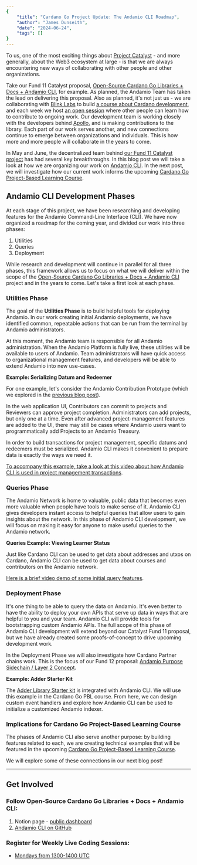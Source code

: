 ```yaml
---
{
    "title": "Cardano Go Project Update: The Andamio CLI Roadmap",
    "author": "James Dunseith",
    "date": "2024-06-24",
    "tags": []
}
---
```


To us, one of the most exciting things about [Project Catalyst](https://projectcatalyst.io/) - and more generally, about the Web3 ecosystem at large - is that we are always encountering new ways of collaborating with other people and other organizations.

Take our Fund 11 Catalyst proposal, [Open-Source Cardano Go Libraries + Docs + Andamio CLI](https://milestones.projectcatalyst.io/projects/1100216), for example. As planned, the Andamio Team has taken the lead on delivering this proposal. Also as planned, it's not just us - we are collaborating with [Blink Labs](https://blinklabs.io/) to build [a course about Cardano development](https://www.andamio.io/course/gpbl2024), and each week we host [an open session](https://www.andamio.io/calendar) where other people can learn how to contribute to ongoing work. Our development team is working closely with the developers behind [Apollo](https://github.com/Salvionied/apollo), and is making contributions to the library. Each part of our work serves another, and new connections continue to emerge between organizations and individuals. This is how more and more people will collaborate in the years to come.

In May and June, the decentralized team behind [our Fund 11 Catalyst project](https://milestones.projectcatalyst.io/projects/1100216) has had several key breakthroughs. In this blog post we will take a look at how we are organizing our work on [Andamio CLI](https://github.com/Andamio-Platform/andamio-cli). In the next post, we will investigate how our current work informs the upcoming [Cardano Go Project-Based Learning Course](https://www.andamio.io/course/gpbl2024).

## Andamio CLI Development Phases
At each stage of this project, we have been researching and developing features for the Andamio Command-Line Interface (CLI). We have now organized a roadmap for the coming year, and divided our work into three phases:
1. Utilities
2. Queries
3. Deployment

While research and development will continue in parallel for all three phases, this framework allows us to focus on what we will deliver within the scope of the [Open-Source Cardano Go Libraries + Docs + Andamio CLI](https://milestones.projectcatalyst.io/projects/1100216) project and in the years to come. Let's take a first look at each phase.

### Utilities Phase
The goal of the **Utilities Phase** is to build helpful tools for deploying Andamio. In our work creating initial Andamio deployments, we have identified common, repeatable actions that can be run from the terminal by Andamio administrators.

At this moment, the Andamio team is responsible for all Andamio administration. When the Andamio Platform is fully live, these utilities will be available to users of Andamio. Team administrators will have quick access to organizational management features, and developers will be able to extend Andamio into new use-cases.

**Example: Serializing Datum and Redeemer**

For one example, let's consider the Andamio Contribution Prototype (which we explored in the [previous blog post](/013)).

In the web application UI, Contributors can commit to projects and Reviewers can approve project completion. Administrators can add projects, but only one at a time. Even after advanced project-management features are added to the UI, there may still be cases where Andamio users want to programmatically add Projects to an Andamio Treasury.

In order to build transactions for project management, specific datums and redeemers must be serialized. Andamio CLI makes it convenient to prepare data is exactly the ways we need it.

[To accompany this example, take a look at this video about how Andamio CLI is used in project management transactions]().

### Queries Phase
The Andamio Network is home to valuable, public data that becomes even more valuable when people have tools to make sense of it. Andamio CLI gives developers instant access to helpful queries that allow users to gain insights about the network. In this phase of Andamio CLI development, we will focus on making it easy for anyone to make useful queries to the Andamio network.

**Queries Example: Viewing Learner Status**

Just like Cardano CLI can be used to get data about addresses and utxos on Cardano, Andamio CLI can be used to get data about courses and contributors on the Andamio network.

[Here is a brief video demo of some initial query features]().

### Deployment Phase
It's one thing to be able to query the data on Andamio. It's even better to have the ability to deploy your own APIs that serve up data in ways that are helpful to you and your team. Andamio CLI will provide tools for bootstrapping custom Andamio APIs. The full scope of this phase of Andamio CLI development will extend beyond our Catalyst Fund 11 proposal, but we have already created some proofs-of-concept to drive upcoming development work.

In the Deployment Phase we will also investigate how Cardano Partner chains work. This is the focus of our Fund 12 proposal: [Andamio Purpose Sidechain / Layer 2 Concept](https://cardano.ideascale.com/c/idea/122585).

**Example: Adder Starter Kit**

The [Adder Library Starter kit](https://github.com/blinklabs-io/adder-library-starter-kit) is integrated with Andamio CLI. We will use this example in the Cardano Go PBL course. From here, we can design custom event handlers and explore how Andamio CLI can be used to initialize a customized Andamio indexer.

### Implications for Cardano Go Project-Based Learning Course

The phases of Andamio CLI also serve another purpose: by building features related to each, we are creating technical examples that will be featured in the upcoming [Cardano Go Project-Based Learning Course](https://www.andamio.io/course/gpbl2024).

We will explore some of these connections in our next blog post!

---

## Get Involved

### Follow Open-Source Cardano Go Libraries + Docs + Andamio CLI:

1. Notion page - [public dashboard](https://andamio.notion.site/Open-Source-Cardano-Go-Libraries-Docs-Andamio-CLI-5266383e226246edb37d4c859d2a0a31?pvs=4)
2. [Andamio CLI on GitHub](https://github.com/Andamio-Platform/andamio-cli)

### Register for Weekly Live Coding Sessions:
- [Mondays from 1300-1400 UTC](https://us06web.zoom.us/meeting/register/tZwtcemrqTwoG9fYL2pYvrCwQG9u2tJNmqa6#/registration)